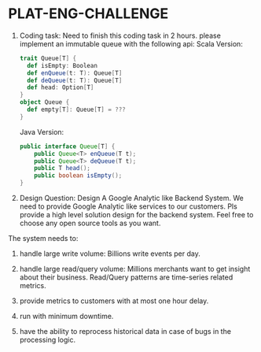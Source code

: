 # PLAT-ENG-CHALLENGE
1. Coding task: Need to finish this coding task in 2 hours.
please implement an immutable queue with the following api:
	Scala Version:
	```scala
	trait Queue[T] {
	  def isEmpty: Boolean
	  def enQueue(t: T): Queue[T]
	  def deQueue(t: T): Queue[T]
	  def head: Option[T]
	}
	object Queue {
	  def empty[T]: Queue[T] = ???
	}
	```
	
	Java Version:
	```java
	public interface Queue[T] {
	    public Queue<T> enQueue(T t);
	    public Queue<T> deQueue(T t);
	    public T head();
	    public boolean isEmpty();
	}
	```

2. Design Question: Design A Google Analytic like Backend System.
We need to provide Google Analytic like services to our customers. Pls provide a high level solution design for the backend system. Feel free to choose any open source tools as you want.

The system needs to:
1) handle large write volume: Billions write events per day.

2) handle large read/query volume: Millions merchants want to get insight about their business. Read/Query patterns are time-series related metrics. 

3) provide metrics to customers with at most one hour delay.

4) run with minimum downtime.

5) have the ability to reprocess historical data in case of bugs in the processing logic.
